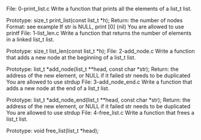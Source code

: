 File: 0-print_list.c 
Write a function that prints all the elements of a list_t list.

Prototype: size_t print_list(const list_t *h);
Return: the number of nodes
Format: see example
If str is NULL, print [0] (nil)
You are allowed to use printf
File: 1-list_len.c
Write a function that returns the number of elements in a linked list_t list.

Prototype: size_t list_len(const list_t *h);
File: 2-add_node.c 
Write a function that adds a new node at the beginning of a list_t list.

Prototype: list_t *add_node(list_t **head, const char *str);
Return: the address of the new element, or NULL if it failed
str needs to be duplicated
You are allowed to use strdup
File: 3-add_node_end.c
Write a function that adds a new node at the end of a list_t list.

Prototype: list_t *add_node_end(list_t **head, const char *str);
Return: the address of the new element, or NULL if it failed
str needs to be duplicated
You are allowed to use strdup
File: 4-free_list.c
Write a function that frees a list_t list.

Prototype: void free_list(list_t *head);